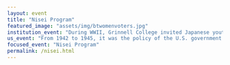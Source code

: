 ```yaml
---
layout: event
title: "Nisei Program"
featured_image: "assets/img/btwomenvoters.jpg"
institution_event: "During WWII, Grinnell College invited Japanese youth mainly from the west coast who was losing their educational opportunity due to the internment camp that they were targeted to be confined. Some Nisei (the second generation Japanese decendent) students like Shizu Yamamoto organized educational talks, lectures, and events."
us_event: "From 1942 to 1945, it was the policy of the U.S. government that people of Japanese descent, including U.S. citizens, would be incarcerated in isolated camps. Military zones were created in California, Washington and Oregon—states with a large population of Japanese Americans. Then Roosevelt’s executive order forcibly removed Americans of Japanese ancestry from their homes. (https://www.history.com/articles/japanese-american-relocation) This caused "
focused_event: "Nisei Program"
permalink: /nisei.html
---
```


